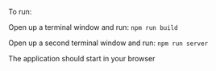 To run:

Open up a terminal window and run:
`npm run build`

Open up a second terminal window and run:
`npm run server`

The application should start in your browser